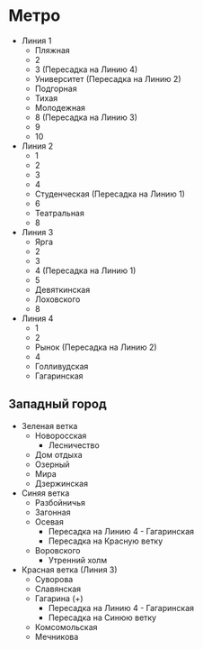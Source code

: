 # Метро

* Линия 1
  * Пляжная
  * 2
  * 3 (Пересадка на Линию 4)
  * Университет (Пересадка на Линию 2)
  * Подгорная
  * Тихая
  * Молодежная
  * 8 (Пересадка на Линию 3)
  * 9
  * 10
* Линия 2
  * 1
  * 2
  * 3
  * 4
  * Студенческая (Пересадка на Линию 1)
  * 6
  * Театральная
  * 8
* Линия 3
  * Ярга
  * 2
  * 3
  * 4 (Пересадка на Линию 1)
  * 5
  * Девяткинская
  * Лоховского
  * 8
* Линия 4
  * 1
  * 2
  * Рынок (Пересадка на Линию 2)
  * 4
  * Голливудская
  * Гагаринская

## Западный город

* Зеленая ветка
  * Новоросская
    * Лесничество
  * Дом отдыха
  * Озерный
  * Мира
  * Дзержинская
* Синяя ветка
  * Разбойничья
  * Загонная
  * Осевая
    * Пересадка на Линию 4 - Гагаринская
    * Пересадка на Красную ветку
  * Воровского
    * Утренний холм
* Красная ветка (Линия 3)
  * Суворова
  * Славянская
  * Гагарина (+)
    * Пересадка на Линию 4 - Гагаринская
    * Пересадка на Синюю ветку
  * Комсомольская
  * Мечникова
